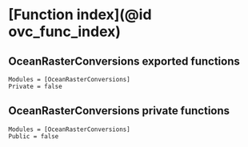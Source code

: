 # [Function index](@id ovc_func_index)

## OceanRasterConversions exported functions

```@autodocs
Modules = [OceanRasterConversions]
Private = false
```

## OceanRasterConversions private functions

```@autodocs
Modules = [OceanRasterConversions]
Public = false
```
